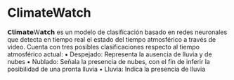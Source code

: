 # ClimateWatch
𝗖𝗹𝗶𝗺𝗮𝘁𝗲W𝗮𝘁𝗰𝗵 es un modelo de clasificación basado en redes neuronales que detecta en tiempo real el estado del tiempo atmosférico a través de video. Cuenta con tres posibles clasificaciones respecto al tiempo atmosférico actual: 
▪️ Despejado: Representa la ausencia de lluvia y de nubes 
▪️ Nublado: Señala la presencia de nubes, con el fin de inferir la posibilidad de una pronta lluvia 
▪️ Lluvia: Indica la presencia de lluvia


